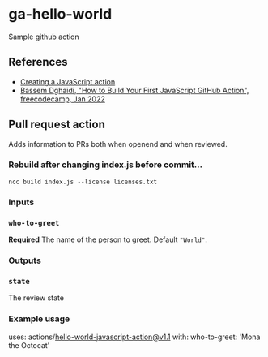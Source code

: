 # ga-hello-world
Sample github action

## References

 - [Creating a JavaScript action](https://docs.github.com/en/actions/creating-actions/creating-a-javascript-action)
 - [Bassem Dghaidi, "How to Build Your First JavaScript GitHub Action", freecodecamp, Jan 2022](https://www.freecodecamp.org/news/build-your-first-javascript-github-action/)

## Pull request action

Adds information to PRs both when openend and when reviewed.

### Rebuild after changing index.js before commit...
```
ncc build index.js --license licenses.txt
```

### Inputs

### `who-to-greet`

**Required** The name of the person to greet. Default `"World"`.

### Outputs

### `state`

The review state

### Example usage

uses: actions/hello-world-javascript-action@v1.1
with:
  who-to-greet: 'Mona the Octocat'